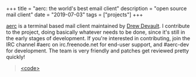 +++
title = "aerc: the world's best email client"
description = "open source mail client"
date = "2019-07-03"
tags = ["projects"]
+++

[aerc](https://aerc-mail.org/) is a terminal based mail client maintained by [Drew Devault](https://drewdevault.com/). I contribute to the project, doing basically whatever needs to be done, since it's 
still in the early stages of development. If you're interested in contributing, join the IRC channel #aerc on irc.freenode.net for end-user support, and #aerc-dev for development. The team is very friendly and patches get reviewed pretty quickly!

> [\<code\>](https://git.sr.ht/~sircmpwn/aerc)